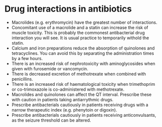 # Drug interactions in antibiotics

* Macrolides (e.g. erythromycin) have the greatest number of interactions.
* Concomitant use of a macrolide and a statin can increase the risk of muscle toxicity. This is probably the commonest antibacterial drug interaction you will see. It is usual practice to temporarily withold the statin.
* Calcium and iron preparations reduce the absorption of quinolones and tetracyclines. You can avoid this by separating the administration times by a few hours.
* There is an increased risk of nephrotoxicity with aminoglycosides when given with furosemide or vancomycin.
* There is decreased excretion of methotrexate when combined with penicillins.
* There is an increased risk of haematological toxicity when trimethoprim or co-trimoxazole is co-administered with methotrexate.
* Macrolides and quinolones can affect the QT interval. Prescribe these with caution in patients taking antiarrythmic drugs.
* Prescribe antibacterials cautiously in patients receiving drugs with a narrow therapeutic index (e.g. phenytoin or digoxin).
* Prescribe antibacterials cautiously in patients receiving anticonvulsants, as the seizure threshold can be altered.

<!-- {BearID:D2C34FFD-CAD2-49C4-B4EE-6C1E3CADDD10-414-00011F84F6CE1AAE} -->
